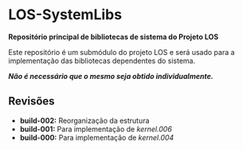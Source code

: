 # LOS-SystemLibs #
**Repositório principal de bibliotecas de sistema do Projeto LOS**

Este repositório é um submódulo do projeto LOS e será usado para a implementação das bibliotecas dependentes do sistema.

***Não é necessário que o mesmo seja obtido individualmente.***

## Revisões ##

* **build-002:** Reorganização da estrutura
* **build-001:** Para implementação de *kernel.006*
* **build-000:** Para implementação de *kernel.004*
